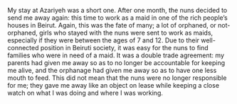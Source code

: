 My stay at Azariyeh was a short one. After one month, the nuns decided to send me away again: this time to work as a maid in one of the rich people’s houses in Beirut. Again, this was the fate of many; a lot of orphaned, or not-orphaned, girls who stayed with the nuns were sent to work as maids, especially if they were between the ages of 7 and 12. Due to their well-connected position in Beiruti society, it was easy for the nuns to find families who were in need of a maid. It was a double trade agreement: my parents had given me away so as to no longer be accountable for keeping me alive, and the orphanage had given me away so as to have one less mouth to feed. This did not mean that the nuns were no longer responsible for me; they gave me away like an object on lease while keeping a close watch on what I was doing and where I was working.
